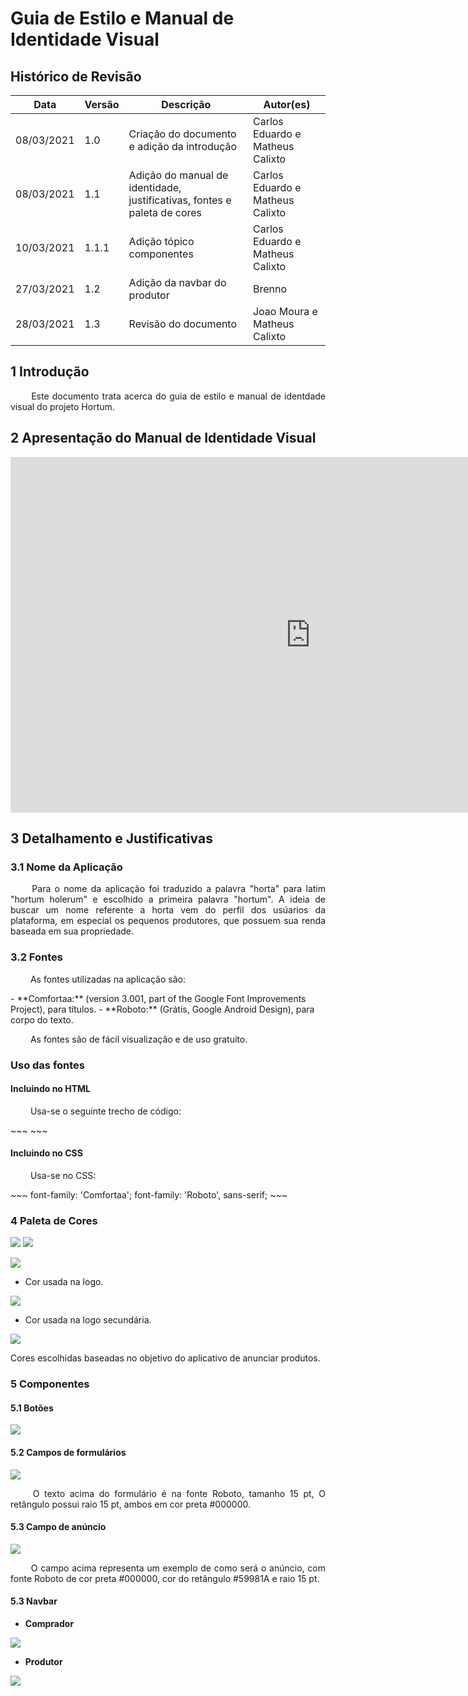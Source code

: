 # Guia de Estilo e Manual de Identidade Visual

## Histórico de Revisão

|Data|Versão|Descrição| Autor(es)
|--|--|--|--|
|08/03/2021|1.0|Criação do documento e adição da introdução| Carlos Eduardo e Matheus Calixto|
|08/03/2021|1.1|Adição do manual de identidade, justificativas, fontes e paleta de cores|Carlos Eduardo e Matheus Calixto|
|10/03/2021|1.1.1|Adição tópico componentes|Carlos Eduardo e Matheus Calixto|
|27/03/2021|1.2|Adição da navbar do produtor| Brenno|
|28/03/2021|1.3|Revisão do documento|Joao Moura e Matheus Calixto

## 1 Introdução
<p align = "justify"> &emsp;&emsp; Este documento trata acerca do guia de estilo e manual de identdade visual do projeto Hortum.</p>

## 2 Apresentação do Manual de Identidade Visual

<iframe src="https://docs.google.com/presentation/d/1FSgYUjd-0QNxbQLITgmn3s5ZquR5GUmQoGK9R3oVhMM/embed?start=false&loop=false&delayms=3000" frameborder="0" width="960" height="569" allowfullscreen="true" mozallowfullscreen="true" webkitallowfullscreen="true"></iframe>

## 3 Detalhamento e Justificativas
### 3.1 Nome da Aplicação
<p align = "justify"> &emsp;&emsp; Para o nome da aplicação foi traduzido a palavra "horta" para latim "hortum holerum" e escolhido a primeira palavra "hortum". A ideia de buscar um nome referente a horta vem do perfil dos usúarios da plataforma, em especial os pequenos produtores, que possuem sua renda baseada em sua propriedade.</p>

### 3.2 Fontes
<p align = "justify"> &emsp;&emsp; As fontes utilizadas na aplicação são: </p>
- **Comfortaa:** (version 3.001, part of the Google Font Improvements Project), para títulos.
- **Roboto:** (Grátis, Google Android Design), para corpo do texto.

<p align = "justify"> &emsp;&emsp; As fontes são de fácil visualização e de uso gratuito. </p>

### Uso das fontes
#### Incluindo no HTML
<p align = "justify"> &emsp;&emsp; Usa-se o seguinte trecho de código:</p>
~~~ 
<link rel="stylesheet" href="//fonts.googleapis.com/css?family=Comfortaa|Roboto" rel="stylesheet"/> 
~~~

#### Incluindo no CSS
<p align = "justify"> &emsp;&emsp; Usa-se no CSS:</p>
~~~
font-family: 'Comfortaa';
font-family: 'Roboto', sans-serif;
~~~

### 4 Paleta de Cores

![](img/leaves.png)
![](img/lemons.png)

![](img/cor_rosa.png)

- Cor usada na logo.

![](img/cor_logo.png)

- Cor usada na logo secundária.

![](img/cor_logo_secundaria.png)

Cores escolhidas baseadas no objetivo do aplicativo de anunciar produtos.

### 5 Componentes
#### 5.1 Botões

![](img/botoes.png)

#### 5.2 Campos de formulários

![](img/campo_formulario.png)
<p align = "justify"> &emsp;&emsp; O texto acima do formulário é na fonte Roboto, tamanho 15 pt, O retângulo possui raio 15 pt, ambos em cor preta #000000. </p>

#### 5.3 Campo de anúncio

![](img/campo_anuncio.png)
<p align = "justify"> &emsp;&emsp; O campo acima representa um exemplo de como será o anúncio, com fonte Roboto de cor preta #000000, cor do retângulo #59981A e raio 15 pt.</p>

#### 5.3 Navbar

- **Comprador**

![](img/navbar.png)

- **Produtor**

![](img/navbarprodutor.png)

